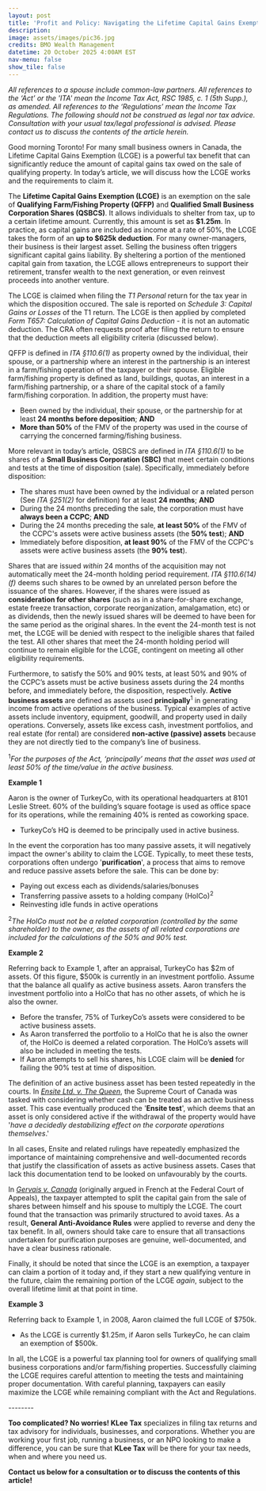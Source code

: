 ```yaml
---
layout: post
title: 'Profit and Policy: Navigating the Lifetime Capital Gains Exemption'
description: 
image: assets/images/pic36.jpg
credits: BMO Wealth Management
datetime: 20 October 2025 4:00AM EST
nav-menu: false
show_tile: false
---
```


<!-- Content -->
<div class="row">
  <div class="12u">
  <p><i>All references to a spouse include common-law partners. All references to the ‘Act’ or the 'ITA' mean the Income Tax Act, RSC 1985, c. 1 (5th Supp.), as amended. All references to the ‘Regulations’ mean the Income Tax Regulations. The following should not be construed as legal nor tax advice. Consultation with your usual tax/legal professional is advised. Please contact us to discuss the contents of the article herein.</i></p>
  <p>Good morning Toronto! For many small business owners in Canada, the Lifetime Capital Gains Exemption (LCGE) is a powerful tax benefit that can significantly reduce the amount of capital gains tax owed on the sale of qualifying property. In today’s article, we will discuss how the LCGE works and the requirements to claim it.</p>
  <p>The <b>Lifetime Capital Gains Exemption (LCGE)</b> is an exemption on the sale of <b>Qualifying Farm/Fishing Property (QFFP)</b> and <b>Qualified Small Business Corporation Shares (QSBCS)</b>. It allows individuals to shelter from tax, up to a certain lifetime amount. Currently, this amount is set as <b>$1.25m</b>. In practice, as capital gains are included as income at a rate of 50%, the LCGE takes the form of an <b>up to $625k deduction</b>. For many owner-managers, their business is their largest asset. Selling the business often triggers significant capital gains liability. By sheltering a portion of the mentioned capital gain from taxation, the LCGE allows entrepreneurs to support their retirement, transfer wealth to the next generation, or even reinvest proceeds into another venture.</p>
  <p>The LCGE is claimed when filing the <i>T1 Personal</i> return for the tax year in which the disposition occured. The sale is reported on <i>Schedule 3: Capital Gains or Losses</i> of the T1 return. The LCGE is then applied by completed <i>Form T657: Calculation of Capital Gains Deduction</i> - it is not an automatic deduction. The CRA often requests proof after filing the return to ensure that the deduction meets all eligibility criteria (discussed below).</p>
  <p>QFFP is defined in <i>ITA §110.6(1)</i> as property owned by the individual, their spouse, or a partnership where an interest in the partnership is an interest in a farm/fishing operation of the taxpayer or their spouse. Eligible farm/fishing property is defined as land, buildings, quotas, an interest in a farm/fishing partnership, or a share of the capital stock of a family farm/fishing corporation. In addition, the property must have:</p>
  <ul>
    <li>Been owned by the individual, their spouse, or the partnership for at least <b>24 months before deposition</b>; <b>AND</b></li>
    <li><b>More than 50%</b> of the FMV of the property was used in the course of carrying the concerned farming/fishing business.</li>
  </ul>
  <p>More relevant in today’s article, QSBCS are defined in <i>ITA §110.6(1)</i> to be shares of a <b>Small Business Corporation (SBC)</b> that meet certain conditions and tests at the time of disposition (sale). Specifically, immediately before disposition:</p>
    <ul>
      <li>The shares must have been owned by the individual or a related person (See <i>ITA §251(2)</i> for definition) for at least <b>24 months</b>; <b>AND</b></li>
      <li>During the 24 months preceding the sale, the corporation must have <b>always been a CCPC</b>; <b>AND</b></li>
      <li>During the 24 months preceding the sale, <b>at least 50%</b> of the FMV of the CCPC's assets were active business assets (the <b>50% test</b>); <b>AND</b></li>
      <li>Immediately before disposition, <b>at least 90%</b> of the FMV of the CCPC's assets were active business assets (the <b>90% test</b>).</li>
    </ul>
    <p>Shares that are issued <i>within</i> 24 months of the acquisition may not automatically meet the 24-month holding period requirement. <i>ITA §110.6(14)(f)</i> deems such shares to be owned by an unrelated person before the issuance of the shares. However, if the shares were issued as <b>consideration for other shares</b> (such as in a share-for-share exchange, estate freeze transaction, corporate reorganization, amalgamation, etc) or as dividends, then the newly issued shares will be deemed to have been for the same period as the original shares. In the event the 24-month test is not met, the LCGE will be denied with respect to the ineligible shares that failed the test. All other shares that meet the 24-month holding period will continue to remain eligible for the LCGE, contingent on meeting all other eligibility requirements.</p>
    <p>Furthermore, to satisfy the 50% and 90% tests, at least 50% and 90% of the CCPC’s assets must be active business assets during the 24 months before, and immediately before, the disposition, respectively. <b>Active business assets</b> are defined as assets used <b>principally</b><sup>1</sup> in generating income from active operations of the business. Typical examples of active assets include inventory, equipment, goodwill, and property used in daily operations. Conversely, assets like excess cash, investment portfolios, and real estate (for rental) are considered <b>non-active (passive) assets</b> because they are not directly tied to the company’s line of business.</p>
    <p><sup>1</sup><i>For the purposes of the Act, ‘principally’ means that the asset was used at least 50% of the time/value in the active business.</i></p>
    <div class="box">
	    <p><b>Example 1</b></p>
      <p>Aaron is the owner of TurkeyCo, with its operational headquarters at 8101 Leslie Street. 60% of the building’s square footage is used as office space for its operations, while the remaining 40% is rented as coworking space.</p>
      <ul>
        <li>TurkeyCo’s HQ is deemed to be principally used in active business.</li>
      </ul>
    </div>
    <p>In the event the corporation has too many passive assets, it will negatively impact the owner's ability to claim the LCGE. Typically, to meet these tests, corporations often undergo '<b>purification</b>', a process that aims to remove and reduce passive assets before the sale. This can be done by:</p>
    <ul>
      <li>Paying out excess each as dividends/salaries/bonuses</li>
      <li>Transferring passive assets to a holding company (HolCo)<sup>2</sup></li>
      <li>Reinvesting idle funds in active operations</li>
    </ul>
    <p><sup>2</sup><i>The HolCo must not be a related corporation (controlled by the same shareholder) to the owner, as the assets of all related corporations are included for the calculations of the 50% and 90% test.</i></p>
    <div class="box">
	    <p><b>Example 2</b></p>
      <p>Referring back to Example 1, after an appraisal, TurkeyCo has $2m of assets. Of this figure, $500k is currently in an investment portfolio. Assume that the balance all qualify as active business assets. Aaron transfers the investment portfolio into a HolCo that has no other assets, of which he is also the owner.</p>
      <ul>
        <li>Before the transfer, 75% of TurkeyCo’s assets were considered to be active business assets.</li>
        <li>As Aaron transferred the portfolio to a HolCo that he is also the owner of, the HolCo is deemed a related corporation. The HolCo’s assets will also be included in meeting the tests.</li>
        <li>If Aaron attempts to sell his shares, his LCGE claim will be <b>denied</b> for failing the 90% test at time of disposition.</li>
      </ul>
    </div>
    <p>The definition of an active business asset has been tested repeatedly in the courts. In <a href="https://www.canlii.org/en/ca/scc/doc/1986/1986canlii41/1986canlii41.html"><i>Ensite Ltd. v. The Queen</i></a>, the Supreme Court of Canada was tasked with considering whether cash can be treated as an active business asset. This case eventually produced the '<b>Ensite test</b>', which deems that an asset is only considered active if the withdrawal of the property would have '<i>have a decidedly destabilizing effect on the corporate operations themselves</i>.'</p>
    <p>In all cases, Ensite and related rulings have repeatedly emphasized the importance of maintaining comprehensive and well-documented records that justify the classification of assets as active business assets. Cases that lack this documentation tend to be looked on unfavourably by the courts.</p>
    <p>In <a href="https://www.canlii.org/fr/ca/caf/doc/2018/2018caf3/2018caf3.html"><i>Gervais v. Canada</i></a> (originally argued in French at the Federal Court of Appeals), the taxpayer attempted to split the capital gain from the sale of shares between himself and his spouse to multiply the LCGE. The court found that the transaction was primarily structured to avoid taxes. As a result, <b>General Anti-Avoidance Rules</b> were applied to reverse and deny the tax benefit. In all, owners should take care to ensure that all transactions undertaken for purification purposes are genuine, well-documented, and have a clear business rationale.</p>
    <p>Finally, it should be noted that since the LCGE is an exemption, a taxpayer can claim a portion of it today and, if they start a new qualifying venture in the future, claim the remaining portion of the LCGE <i>again</i>, subject to the overall lifetime limit at that point in time.</p>
    <div class="box">
	    <p><b>Example 3</b></p>
      <p>Referring back to Example 1, in 2008, Aaron claimed the full LCGE of $750k.</p>
      <ul>
        <li>As the LCGE is currently $1.25m, if Aaron sells TurkeyCo, he can claim an exemption of $500k.</li>
      </ul>
    </div>
    <p>In all, the LCGE is a powerful tax planning tool for owners of qualifying small business corporations and/or farm/fishing properties. Successfully claiming the LCGE requires careful attention to meeting the tests and maintaining proper documentation. With careful planning, taxpayers can easily maximize the LCGE while remaining compliant with the Act and Regulations.</p>
  <p>--------</p>
  <p><b>Too complicated? No worries! KLee Tax</b> specializes in filing tax returns and tax advisory for individuals, businesses, and corporations. Whether you are working your first job, running a business, or an NPO looking to make a difference, you can be sure that <b>KLee Tax</b> will be there for your tax needs, when and where you need us.</p>
  <p><b>Contact us below for a consultation or to discuss the contents of this article!</b></p>